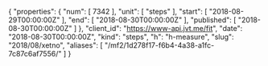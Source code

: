 {
  "properties": {
    "num": [
      7342
    ],
    "unit": [
      "steps"
    ],
    "start": [
      "2018-08-29T00:00:00Z"
    ],
    "end": [
      "2018-08-30T00:00:00Z"
    ],
    "published": [
      "2018-08-30T00:00:00Z"
    ]
  },
  "client_id": "https://www-api.jvt.me/fit",
  "date": "2018-08-30T00:00:00Z",
  "kind": "steps",
  "h": "h-measure",
  "slug": "2018/08/xetno",
  "aliases": [
    "/mf2/1d278f17-f6b4-4a38-a1fc-7c87c6af7556/"
  ]
}
